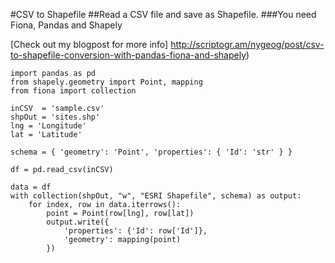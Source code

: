 #CSV to Shapefile
##Read a CSV file and save as Shapefile.
###You need Fiona, Pandas and Shapely

[Check out my blogpost for more info] http://scriptogr.am/nygeog/post/csv-to-shapefile-conversion-with-pandas-fiona-and-shapely)

	import pandas as pd
	from shapely.geometry import Point, mapping
	from fiona import collection

	inCSV  = 'sample.csv'
	shpOut = 'sites.shp'
	lng = 'Longitude'
	lat = 'Latitude'

	schema = { 'geometry': 'Point', 'properties': { 'Id': 'str' } }

	df = pd.read_csv(inCSV) 

	data = df
	with collection(shpOut, "w", "ESRI Shapefile", schema) as output:
    	for index, row in data.iterrows():
        	point = Point(row[lng], row[lat])
        	output.write({
            	'properties': {'Id': row['Id']},
            	'geometry': mapping(point)
        	})